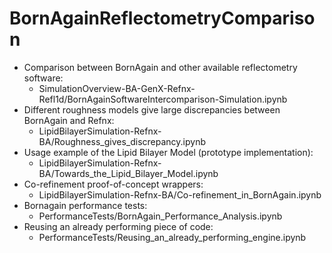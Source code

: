 # BornAgainReflectometryComparison
 - Comparison between BornAgain and other available reflectometry software:
   - SimulationOverview-BA-GenX-Refnx-Refl1d/BornAgainSoftwareIntercomparison-Simulation.ipynb
 - Different roughness models give large discrepancies between BornAgain and Refnx:  
   - LipidBilayerSimulation-Refnx-BA/Roughness_gives_discrepancy.ipynb
 - Usage example of the Lipid Bilayer Model (prototype implementation):  
   - LipidBilayerSimulation-Refnx-BA/Towards_the_Lipid_Bilayer_Model.ipynb
 - Co-refinement proof-of-concept wrappers:
   - LipidBilayerSimulation-Refnx-BA/Co-refinement_in_BornAgain.ipynb
 - Bornagain performance tests:
   - PerformanceTests/BornAgain_Performance_Analysis.ipynb
 - Reusing an already performing piece of code:
   - PerformanceTests/Reusing_an_already_performing_engine.ipynb
